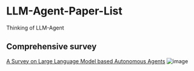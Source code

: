 # LLM-Agent-Paper-List
Thinking of LLM-Agent

## Comprehensive survey
  [A Survey on Large Language Model based Autonomous Agents](https://arxiv.org/abs/2308.11432)
  ![image](https://github.com/CarlBruce/LLM-Agent-Paper-List/assets/40308592/833f2ea0-5044-421e-9768-e323a4c40b6c)
